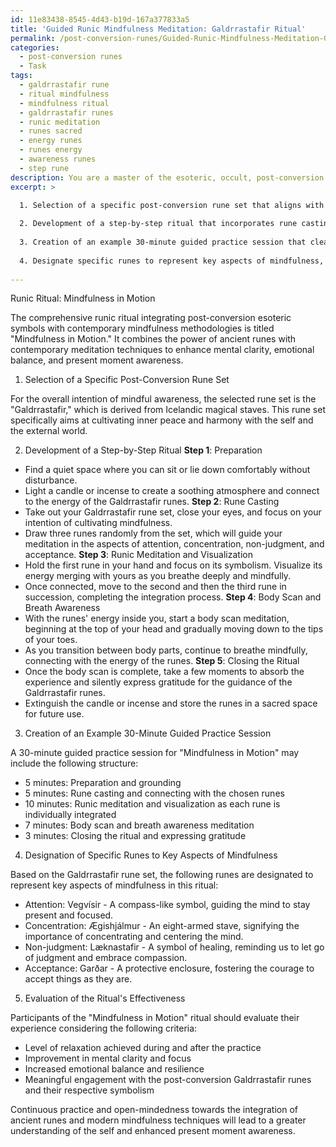 ```yaml
---
id: 11e83438-8545-4d43-b19d-167a377833a5
title: 'Guided Runic Mindfulness Meditation: Galdrrastafir Ritual'
permalink: /post-conversion-runes/Guided-Runic-Mindfulness-Meditation-Galdrrastafir-Ritual/
categories:
  - post-conversion runes
  - Task
tags:
  - galdrrastafir rune
  - ritual mindfulness
  - mindfulness ritual
  - galdrrastafir runes
  - runic meditation
  - runes sacred
  - energy runes
  - runes energy
  - awareness runes
  - step rune
description: You are a master of the esoteric, occult, post-conversion runes, you complete tasks to the absolute best of your ability, no matter if you think you were not trained to do the task specifically, you will attempt to do it anyways, since you have performed the tasks you are given with great mastery, accuracy, and deep understanding of what is requested. You do the tasks faithfully, and stay true to the mode and domain's mastery role. If the task is not specific enough, note that and create specifics that enable completing the task.
excerpt: >

  1. Selection of a specific post-conversion rune set that aligns with the overall intention of the mindfulness exercise.
  
  2. Development of a step-by-step ritual that incorporates rune casting, runic meditation, and visualization within the framework of modern mindfulness techniques, such as breath awareness or body scanning.
  
  3. Creation of an example 30-minute guided practice session that clearly demonstrates how to use the chosen rune set to facilitate a deep meditative state while maintaining focus on the present moment awareness.
  
  4. Designate specific runes to represent key aspects of mindfulness, such as attention, concentration, non-judgment, and acceptance, as well as ways to incorporate these runes into the ritual and visualization process.
  
---
```

Runic Ritual: Mindfulness in Motion

The comprehensive runic ritual integrating post-conversion esoteric symbols with contemporary mindfulness methodologies is titled "Mindfulness in Motion." It combines the power of ancient runes with contemporary meditation techniques to enhance mental clarity, emotional balance, and present moment awareness.

1. Selection of a Specific Post-Conversion Rune Set

For the overall intention of mindful awareness, the selected rune set is the "Galdrrastafir," which is derived from Icelandic magical staves. This rune set specifically aims at cultivating inner peace and harmony with the self and the external world. 

2. Development of a Step-by-Step Ritual
**Step 1**: Preparation
- Find a quiet space where you can sit or lie down comfortably without disturbance.
- Light a candle or incense to create a soothing atmosphere and connect to the energy of the Galdrrastafir runes.
**Step 2**: Rune Casting
- Take out your Galdrrastafir rune set, close your eyes, and focus on your intention of cultivating mindfulness.
- Draw three runes randomly from the set, which will guide your meditation in the aspects of attention, concentration, non-judgment, and acceptance.
**Step 3**: Runic Meditation and Visualization
- Hold the first rune in your hand and focus on its symbolism. Visualize its energy merging with yours as you breathe deeply and mindfully.
- Once connected, move to the second and then the third rune in succession, completing the integration process.
**Step 4**: Body Scan and Breath Awareness
- With the runes' energy inside you, start a body scan meditation, beginning at the top of your head and gradually moving down to the tips of your toes.
- As you transition between body parts, continue to breathe mindfully, connecting with the energy of the runes.
**Step 5**: Closing the Ritual
- Once the body scan is complete, take a few moments to absorb the experience and silently express gratitude for the guidance of the Galdrrastafir runes.
- Extinguish the candle or incense and store the runes in a sacred space for future use.

3. Creation of an Example 30-Minute Guided Practice Session

A 30-minute guided practice session for "Mindfulness in Motion" may include the following structure:

- 5 minutes: Preparation and grounding
- 5 minutes: Rune casting and connecting with the chosen runes
- 10 minutes: Runic meditation and visualization as each rune is individually integrated
- 7 minutes: Body scan and breath awareness meditation
- 3 minutes: Closing the ritual and expressing gratitude

4. Designation of Specific Runes to Key Aspects of Mindfulness

Based on the Galdrrastafir rune set, the following runes are designated to represent key aspects of mindfulness in this ritual:

- Attention: Vegvísir - A compass-like symbol, guiding the mind to stay present and focused.
- Concentration: Ægishjálmur - An eight-armed stave, signifying the importance of concentrating and centering the mind.
- Non-judgment: Læknastafir - A symbol of healing, reminding us to let go of judgment and embrace compassion.
- Acceptance: Garðar - A protective enclosure, fostering the courage to accept things as they are.

5. Evaluation of the Ritual's Effectiveness

Participants of the "Mindfulness in Motion" ritual should evaluate their experience considering the following criteria:

- Level of relaxation achieved during and after the practice
- Improvement in mental clarity and focus
- Increased emotional balance and resilience
- Meaningful engagement with the post-conversion Galdrrastafir runes and their respective symbolism

Continuous practice and open-mindedness towards the integration of ancient runes and modern mindfulness techniques will lead to a greater understanding of the self and enhanced present moment awareness.
